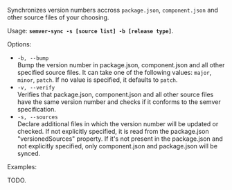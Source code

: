 
Synchronizes version numbers accross `package.json`, `component.json` and other source files of your choosing.

Usage: **`semver-sync -s [source list] -b [release type]`**.

Options:
  
* `-b, --bump`  
   Bump the version number in package.json, component.json and all other specified source files. It can take one of the following values: `major`, `minor`, `patch`. If no value is specified, it defaults to `patch`.
* `-v, --verify`  
   Verifies that package.json, component.json and all other source files have the same version number and checks if it conforms to the semver specification.
* `-s, --sources`  
  Declare additional files in which the version number will be updated or checked. If not explicitly specified, it is read from the package.json "versionedSources" property. If it's not present in the package.json and not explicitly specified, only component.json and package.json will be synced.


Examples:

TODO.
